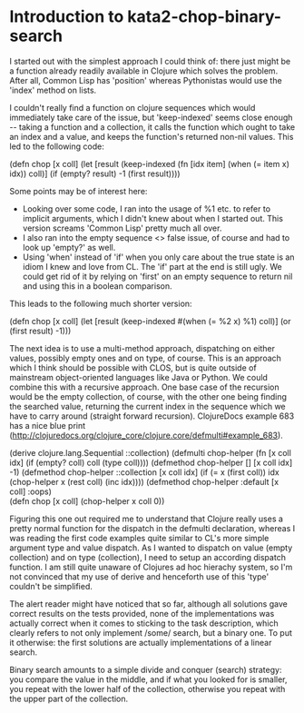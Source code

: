 # Introduction to kata2-chop-binary-search

I started out with the simplest approach I could think of: there just
might be a function already readily available in Clojure which solves
the problem. After all, Common Lisp has 'position' whereas Pythonistas
would use the 'index' method on lists.

I couldn't really find a function on clojure sequences which would
immediately take care of the issue, but 'keep-indexed' seems close
enough -- taking a function and a collection, it calls the function
which ought to take an index and a value, and keeps the function's
returned non-nil values. This led to the following code:

(defn chop [x coll]
  (let [result
        (keep-indexed
         (fn [idx item]
           (when (= item x) idx))
         coll)]
    (if (empty? result)
      -1
      (first result))))

Some points may be of interest here:
- Looking over some code, I ran into the usage of %1 etc. to refer to
  implicit arguments, which I didn't knew about when I started
  out. This version screams 'Common Lisp' pretty much all over.
- I also ran into the empty sequence <> false issue, of course and had
  to look up 'empty?' as well.
- Using 'when' instead of 'if' when you only care about the true state
  is an idiom I knew and love from CL. The 'if' part at the end is 
  still ugly. We could get rid of it by relying on 'first' on an empty
  sequence to return nil and using this in a boolean comparison.

This leads to the following much shorter version:

(defn chop [x coll]
  (let [result (keep-indexed #(when (= %2 x) %1) coll)]
    (or (first result) -1)))

The next idea is to use a multi-method approach, dispatching on either
values, possibly empty ones and on type, of course. This is an
approach which I think should be possible with CLOS, but is quite
outside of mainstream object-oriented languages like Java or Python.
We could combine this with a recursive approach. One base case of the
recursion would be the empty collection, of course, with the other one
being finding the searched value, returning the current index in the
sequence which we have to carry around (straight forward
recursion). ClojureDocs example 683 has a nice blue print
(http://clojuredocs.org/clojure_core/clojure.core/defmulti#example_683).

(derive clojure.lang.Sequential ::collection)
(defmulti chop-helper
  (fn [x coll idx]
    (if (empty? coll) coll
        (type coll))))
(defmethod chop-helper [] [x coll idx]  -1)
(defmethod chop-helper ::collection [x coll idx]
  (if (= x (first coll))
    idx
    (chop-helper x (rest coll) (inc idx))))
(defmethod chop-helper :default [x coll] :oops)  
(defn chop [x coll]
  (chop-helper x coll 0))

Figuring this one out required me to understand that Clojure really
uses a pretty normal function for the dispatch in the defmulti
declaration, whereas I was reading the first code examples quite
similar to CL's more simple argument type and value dispatch. As I
wanted to dispatch on value (empty collection) and on type
(collection), I need to setup an according dispatch function.
I am still quite unaware of Clojures ad hoc hierachy system, so I'm
not convinced that my use of derive and henceforth use of this 'type'
couldn't be simplified.


The alert reader might have noticed that so far, although all
solutions gave correct results on the tests provided, none of the
implementations was actually correct when it comes to sticking to the
task description, which clearly refers to not only implement /some/
search, but a binary one. To put it otherwise: the first solutions are
actually implementations of a linear search.

Binary search amounts to a simple divide and conquer (search)
strategy: you compare the value in the middle, and if what you looked
for is smaller, you repeat with the lower half of the collection,
otherwise you repeat with the upper part of the collection.



 


 
